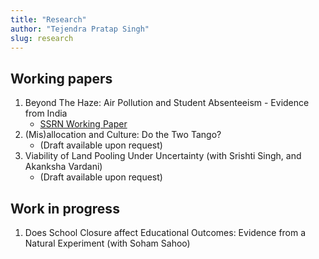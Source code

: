 ```yaml
---
title: "Research"
author: "Tejendra Pratap Singh"
slug: research
---
```


## Working papers 

1. Beyond The Haze: Air Pollution and Student Absenteeism - Evidence from India
    - [SSRN Working Paper](https://papers.ssrn.com/sol3/papers.cfm?abstract_id=3680588) 
2. (Mis)allocation and Culture: Do the Two Tango? 
    - (Draft available upon request)
3. Viability of Land Pooling Under Uncertainty (with Srishti Singh, and Akanksha Vardani)
    - (Draft available upon request) 

## Work in progress

1. Does School Closure affect Educational Outcomes: Evidence from a Natural Experiment (with Soham Sahoo) 